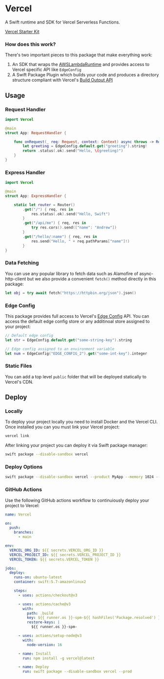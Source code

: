 # Vercel

A Swift runtime and SDK for Vercel Serverless Functions.

[Vercel Starter Kit](https://github.com/swift-cloud/vercel-starter-kit)

### How does this work?

There's two important pieces to this package that make everything work:

1. An SDK that wraps the [AWSLambdaRuntime](https://github.com/swift-server/swift-aws-lambda-runtime) and provides access to Vercel specific API like `EdgeConfig`
2. A Swift Package Plugin which builds your code and produces a directory structure compliant with Vercel's [Build Output API](https://vercel.com/docs/build-output-api/v3)

## Usage

### Request Handler

```swift
import Vercel

@main
struct App: RequestHandler {

    func onRequest(_ req: Request, context: Context) async throws -> Response {
        let greeting = EdgeConfig.default.get("greeting").string!
        return .status(.ok).send("Hello, \(greeting)")
    }
}
```

### Express Handler

```swift
import Vercel

@main
struct App: ExpressHandler {

    static let router = Router()
        .get("/") { req, res in
            res.status(.ok).send("Hello, Swift")
        }
        .get("/api/me") { req, res in
            try res.cors().send(["name": "Andrew"])
        }
        .get("/hello/:name") { req, res in
            res.send("Hello, " + req.pathParams["name"]!)
        }
}
```

### Data Fetching

You can use any popular library to fetch data such as Alamofire of async-http-client but we also provide a convenient `fetch()` method directly in this package:

```swift
let obj = try await fetch("https://httpbin.org/json").json()
```

### Edge Config

This package provides full access to Vercel's [Edge Config](https://vercel.com/docs/concepts/edge-network/edge-config) API. You can access the default edge config store or any additinoal store assigned to your project:

```swift
// Default edge config
let str = EdgeConfig.default.get("some-string-key").string

// Edge config assigned to an environment variable
let num = EdgeConfig("EDGE_CONFIG_2").get("some-int-key").integer
```

### Static Files

You can add a top level `public` folder that will be deployed statically to Vercel's CDN.

## Deploy

### Locally

To deploy your project locally you need to install Docker and the Vercel CLI. Once installed you can you must link your Vercel project:

```bash
vercel link
```

After linking your project you can deploy it via Swift package manager:

```bash
swift package --disable-sandbox vercel
```

### Deploy Options

```bash
swift package --disable-sandbox vercel --product MyApp --memory 1024 --duration 60 --regions iad1,sfo1
```

### GitHub Actions

Use the following GitHub actions workflow to continuiously deploy your project to Vercel:

```yaml
name: Vercel

on:
  push:
    branches:
      - main

env:
  VERCEL_ORG_ID: ${{ secrets.VERCEL_ORG_ID }}
  VERCEL_PROJECT_ID: ${{ secrets.VERCEL_PROJECT_ID }}
  VERCEL_TOKEN: ${{ secrets.VERCEL_TOKEN }}

jobs:
  deploy:
    runs-on: ubuntu-latest
    container: swift:5.7-amazonlinux2

    steps:
      - uses: actions/checkout@v3

      - uses: actions/cache@v3
        with:
          path: .build
          key: ${{ runner.os }}-spm-${{ hashFiles('Package.resolved') }}
          restore-keys: |
            ${{ runner.os }}-spm-

      - uses: actions/setup-node@v3
        with:
          node-version: 16

      - name: Install
        run: npm install -g vercel@latest

      - name: Deploy
        run: swift package --disable-sandbox vercel --prod
```
